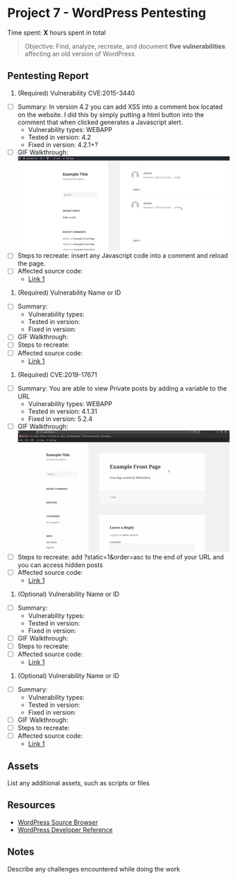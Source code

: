 # Project 7 - WordPress Pentesting

Time spent: **X** hours spent in total

> Objective: Find, analyze, recreate, and document **five vulnerabilities** affecting an old version of WordPress

## Pentesting Report

1. (Required) Vulnerability CVE:2015-3440
  - [ ] Summary: In version 4.2 you can add XSS into a comment box located on the website. I did this by simply putting a html button into the comment that when clicked generates a Javascript alert.
    - Vulnerability types: WEBAPP
    - Tested in version: 4.2
    - Fixed in version: 4.2.1+?
  - [ ] GIF Walkthrough: <img src="screenfetch.gif" alt="WordPress XSS">
  - [ ] Steps to recreate: insert any Javascript code into a comment and reload the page.
  - [ ] Affected source code: 
    - [Link 1](https://www.exploit-db.com/exploits/36844)
1. (Required) Vulnerability Name or ID
  - [ ] Summary: 
    - Vulnerability types:
    - Tested in version:
    - Fixed in version: 
  - [ ] GIF Walkthrough: 
  - [ ] Steps to recreate: 
  - [ ] Affected source code:
    - [Link 1](https://core.trac.wordpress.org/browser/tags/version/src/source_file.php)
1. (Required) CVE:2019-17671
  - [ ] Summary: You are able to view Private posts by adding a variable to the URL
    - Vulnerability types: WEBAPP
    - Tested in version: 4.1.31
    - Fixed in version: 5.2.4
  - [ ] GIF Walkthrough: <img src="exploit2.gif" alt="WordPress URL attack">
  - [ ] Steps to recreate: add ?static=1&order=asc to the end of your URL and you can access hidden posts
  - [ ] Affected source code:
    - [Link 1](https://www.exploit-db.com/exploits/47690)
1. (Optional) Vulnerability Name or ID
  - [ ] Summary: 
    - Vulnerability types:
    - Tested in version:
    - Fixed in version: 
  - [ ] GIF Walkthrough: 
  - [ ] Steps to recreate: 
  - [ ] Affected source code:
    - [Link 1](https://core.trac.wordpress.org/browser/tags/version/src/source_file.php)
1. (Optional) Vulnerability Name or ID
  - [ ] Summary: 
    - Vulnerability types:
    - Tested in version:
    - Fixed in version: 
  - [ ] GIF Walkthrough: 
  - [ ] Steps to recreate: 
  - [ ] Affected source code:
    - [Link 1](https://core.trac.wordpress.org/browser/tags/version/src/source_file.php) 

## Assets

List any additional assets, such as scripts or files

## Resources

- [WordPress Source Browser](https://core.trac.wordpress.org/browser/)
- [WordPress Developer Reference](https://developer.wordpress.org/reference/)


## Notes

Describe any challenges encountered while doing the work
